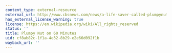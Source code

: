 ```yaml
---
content_type: external-resource
external_url: http://www.cbsnews.com/news/a-life-saver-called-plumpynut/
has_external_license_warning: true
license: https://en.wikipedia.org/wiki/All_rights_reserved
status: ''
title: Plumpy Nut on 60 Minutes
uid: cf8ab82c-1f1a-4e32-8b29-e2e66d092f1b
wayback_url: ''
---
```

